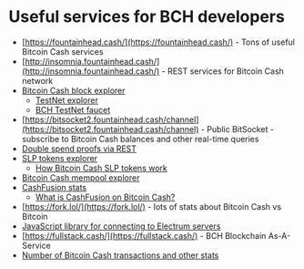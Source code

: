 # Useful services for BCH developers

- [https://fountainhead.cash/](https://fountainhead.cash/) - Tons of useful Bitcoin Cash services
- [http://insomnia.fountainhead.cash/](http://insomnia.fountainhead.cash/) - REST services for Bitcoin Cash network
- [Bitcoin Cash block explorer](https://explorer.bitcoin.com/)
    - [TestNet explorer](https://explorer.bitcoin.com/tbch)
    - [BCH TestNet faucet](https://faucet.fullstack.cash/)
- [https://bitsocket2.fountainhead.cash/channel](https://bitsocket2.fountainhead.cash/channel) - Public BitSocket - subscribe to Bitcoin Cash balances and other real-time queries
- [Double spend proofs via REST](https://dsproof.devops.cash/)
- [SLP tokens explorer](https://simpleledger.info/) 
    - [How Bitcoin Cash SLP tokens work](https://read.cash/@Read.Cash/how-do-slp-tokens-on-bitcoin-cash-work-74805db3)
- [Bitcoin Cash mempool explorer](https://jochen-hoenicke.de/queue/#3,1y) 
- [CashFusion stats](https://stats.devzero.be/#/) 
    - [What is CashFusion on Bitcoin Cash?](https://read.cash/@Read.Cash/cashfusion-on-bitcoin-cash-what-it-is-and-lets-try-to-crack-it-e20462a5)
- [https://fork.lol/](https://fork.lol/) - lots of stats about Bitcoin Cash vs Bitcoin
- [JavaScript library for connecting to Electrum servers](https://read.cash/@JonathanSilverblood/javascript-electrum-library-291a2929)
- [https://fullstack.cash/](https://fullstack.cash/) - BCH Blockchain As-A-Service
- [Number of Bitcoin Cash transactions and other stats](https://bitinfocharts.com/comparison/bitcoin%20cash-transactions.html)